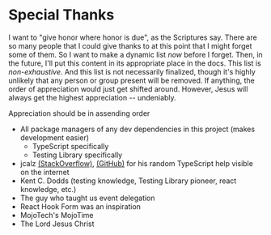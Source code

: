 # Special Thanks

I want to "give honor where honor is due", as the Scriptures say. There are so many people that I could give thanks to at this point that I might forget some of them. So I want to make a dynamic list _now_ before I forget. Then, in the future, I'll put this content in its appropriate place in the docs. This list is _non-exhaustive_. And this list is not necessarily finalized, though it's highly unlikely that any person or group present will be removed. If anything, the order of appreciation would just get shifted around. However, Jesus will always get the highest appreciation -- undeniably.

Appreciation should be in assending order

- All package managers of any dev dependencies in this project (makes development easier)
  - TypeScript specifically
  - Testing Library specifically
- jcalz [(StackOverflow)](https://stackoverflow.com/users/2887218/jcalz), [(GitHub)](https://github.com/jcalz) for his random TypeScript help visible on the internet
- Kent C. Dodds (testing knowledge, Testing Library pioneer, react knowledge, etc.)
- The guy who taught us event delegation
- React Hook Form was an inspiration
- MojoTech's MojoTime
- The Lord Jesus Christ
